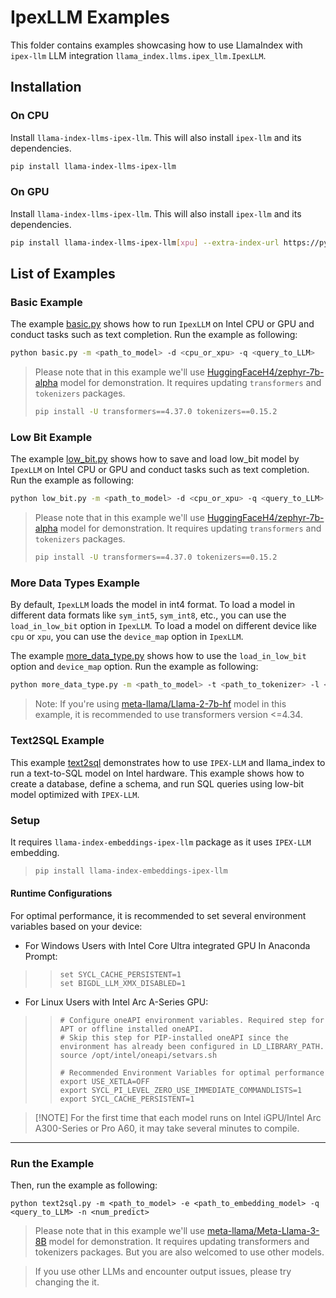 # IpexLLM Examples

This folder contains examples showcasing how to use LlamaIndex with `ipex-llm` LLM integration `llama_index.llms.ipex_llm.IpexLLM`.

## Installation

### On CPU

Install `llama-index-llms-ipex-llm`. This will also install `ipex-llm` and its dependencies.

```bash
pip install llama-index-llms-ipex-llm
```

### On GPU

Install `llama-index-llms-ipex-llm`. This will also install `ipex-llm` and its dependencies.

```bash
pip install llama-index-llms-ipex-llm[xpu] --extra-index-url https://pytorch-extension.intel.com/release-whl/stable/xpu/us/
```

## List of Examples

### Basic Example

The example [basic.py](./basic.py) shows how to run `IpexLLM` on Intel CPU or GPU and conduct tasks such as text completion. Run the example as following:

```bash
python basic.py -m <path_to_model> -d <cpu_or_xpu> -q <query_to_LLM>
```

> Please note that in this example we'll use [HuggingFaceH4/zephyr-7b-alpha](https://huggingface.co/HuggingFaceH4/zephyr-7b-alpha) model for demonstration. It requires updating `transformers` and `tokenizers` packages.
>
> ```bash
> pip install -U transformers==4.37.0 tokenizers==0.15.2
> ```

### Low Bit Example

The example [low_bit.py](./low_bit.py) shows how to save and load low_bit model by `IpexLLM` on Intel CPU or GPU and conduct tasks such as text completion. Run the example as following:

```bash
python low_bit.py -m <path_to_model> -d <cpu_or_xpu> -q <query_to_LLM> -s <save_low_bit_dir>
```

> Please note that in this example we'll use [HuggingFaceH4/zephyr-7b-alpha](https://huggingface.co/HuggingFaceH4/zephyr-7b-alpha) model for demonstration. It requires updating `transformers` and `tokenizers` packages.
>
> ```bash
> pip install -U transformers==4.37.0 tokenizers==0.15.2
> ```

### More Data Types Example

By default, `IpexLLM` loads the model in int4 format. To load a model in different data formats like `sym_int5`, `sym_int8`, etc., you can use the `load_in_low_bit` option in `IpexLLM`. To load a model on different device like `cpu` or `xpu`, you can use the `device_map` option in `IpexLLM`.

The example [more_data_type.py](./more_data_type.py) shows how to use the `load_in_low_bit` option and `device_map` option. Run the example as following:

```bash
python more_data_type.py -m <path_to_model> -t <path_to_tokenizer> -l <low_bit_format> -d <device> -q <query_to_LLM>
```

> Note: If you're using [meta-llama/Llama-2-7b-hf](https://huggingface.co/meta-llama/Llama-2-7b-hf) model in this example, it is recommended to use transformers version
> <=4.34.

### Text2SQL Example
This example [text2sql](./text2sql.py) demonstrates how to use `IPEX-LLM` and llama_index to run a text-to-SQL model on Intel hardware. This example shows how to create a database, define a schema, and run SQL queries using low-bit model optimized with `IPEX-LLM`. 
### Setup
It requires `llama-index-embeddings-ipex-llm` package as it uses `IPEX-LLM` embedding.
>
> ```bash
> pip install llama-index-embeddings-ipex-llm
> ```

#### Runtime Configurations
For optimal performance, it is recommended to set several environment variables based on your device:

- For Windows Users with Intel Core Ultra integrated GPU
In Anaconda Prompt: 
>>```
>>set SYCL_CACHE_PERSISTENT=1
>>set BIGDL_LLM_XMX_DISABLED=1
>>```


- For Linux Users with Intel Arc A-Series GPU:
>>```
>># Configure oneAPI environment variables. Required step for APT or offline installed oneAPI.
>># Skip this step for PIP-installed oneAPI since the environment has already been configured in LD_LIBRARY_PATH.
>>source /opt/intel/oneapi/setvars.sh
>>
>># Recommended Environment Variables for optimal performance
>>export USE_XETLA=OFF
>>export SYCL_PI_LEVEL_ZERO_USE_IMMEDIATE_COMMANDLISTS=1
>>export SYCL_CACHE_PERSISTENT=1
>>```

>[!NOTE] For the first time that each model runs on Intel iGPU/Intel Arc A300-Series or Pro A60, it may take several minutes to compile.

----
### Run the Example
Then, run the example as following:

```
python text2sql.py -m <path_to_model> -e <path_to_embedding_model> -q <query_to_LLM> -n <num_predict>
```

>Please note that in this example we'll use [meta-llama/Meta-Llama-3-8B](https://huggingface.co/meta-llama/Meta-Llama-3-8B) model for demonstration. It requires updating transformers and tokenizers packages. But you are also welcomed to use other models.

>If you use other LLMs and encounter output issues, please try changing the it. 